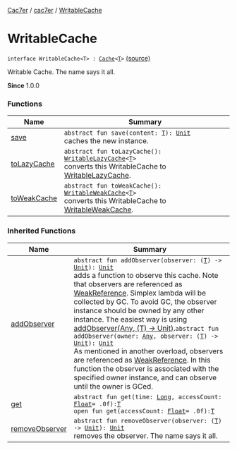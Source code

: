 [Cac7er](../../index.md) / [cac7er](../index.md) / [WritableCache](./index.md)

# WritableCache

`interface WritableCache<T> : `[`Cache`](../-cache/index.md)`<`[`T`](index.md#T)`>` [(source)](http://2wiqua.wcaokaze.com/gitbucket/wcaokaze/Cac7er/blob/master/src/main/java/cac7er/Cache.kt#L82)

Writable Cache. The name says it all.

**Since**
1.0.0

### Functions

| Name | Summary |
|---|---|
| [save](save.md) | `abstract fun save(content: `[`T`](index.md#T)`): `[`Unit`](https://kotlinlang.org/api/latest/jvm/stdlib/kotlin/-unit/index.html)<br>caches the new instance. |
| [toLazyCache](to-lazy-cache.md) | `abstract fun toLazyCache(): `[`WritableLazyCache`](../-writable-lazy-cache/index.md)`<`[`T`](index.md#T)`>`<br>converts this WritableCache to [WritableLazyCache](../-writable-lazy-cache/index.md). |
| [toWeakCache](to-weak-cache.md) | `abstract fun toWeakCache(): `[`WritableWeakCache`](../-writable-weak-cache/index.md)`<`[`T`](index.md#T)`>`<br>converts this WritableCache to [WritableWeakCache](../-writable-weak-cache/index.md). |

### Inherited Functions

| Name | Summary |
|---|---|
| [addObserver](../-cache/add-observer.md) | `abstract fun addObserver(observer: (`[`T`](../-cache/index.md#T)`) -> `[`Unit`](https://kotlinlang.org/api/latest/jvm/stdlib/kotlin/-unit/index.html)`): `[`Unit`](https://kotlinlang.org/api/latest/jvm/stdlib/kotlin/-unit/index.html)<br>adds a function to observe this cache. Note that observers are referenced as [WeakReference](http://docs.oracle.com/javase/6/docs/api/java/lang/ref/WeakReference.html). Simplex lambda will be collected by GC. To avoid GC, the observer instance should be owned by any other instance. The easiest way is using [addObserver(Any, (T) -&gt; Unit)](../-cache/add-observer.md).`abstract fun addObserver(owner: `[`Any`](https://kotlinlang.org/api/latest/jvm/stdlib/kotlin/-any/index.html)`, observer: (`[`T`](../-cache/index.md#T)`) -> `[`Unit`](https://kotlinlang.org/api/latest/jvm/stdlib/kotlin/-unit/index.html)`): `[`Unit`](https://kotlinlang.org/api/latest/jvm/stdlib/kotlin/-unit/index.html)<br>As mentioned in another overload, observers are referenced as [WeakReference](http://docs.oracle.com/javase/6/docs/api/java/lang/ref/WeakReference.html). In this function the observer is associated with the specified owner instance, and can observe until the owner is GCed. |
| [get](../-cache/get.md) | `abstract fun get(time: `[`Long`](https://kotlinlang.org/api/latest/jvm/stdlib/kotlin/-long/index.html)`, accessCount: `[`Float`](https://kotlinlang.org/api/latest/jvm/stdlib/kotlin/-float/index.html)` = .0f): `[`T`](../-cache/index.md#T)<br>`open fun get(accessCount: `[`Float`](https://kotlinlang.org/api/latest/jvm/stdlib/kotlin/-float/index.html)` = .0f): `[`T`](../-cache/index.md#T) |
| [removeObserver](../-cache/remove-observer.md) | `abstract fun removeObserver(observer: (`[`T`](../-cache/index.md#T)`) -> `[`Unit`](https://kotlinlang.org/api/latest/jvm/stdlib/kotlin/-unit/index.html)`): `[`Unit`](https://kotlinlang.org/api/latest/jvm/stdlib/kotlin/-unit/index.html)<br>removes the observer. The name says it all. |
